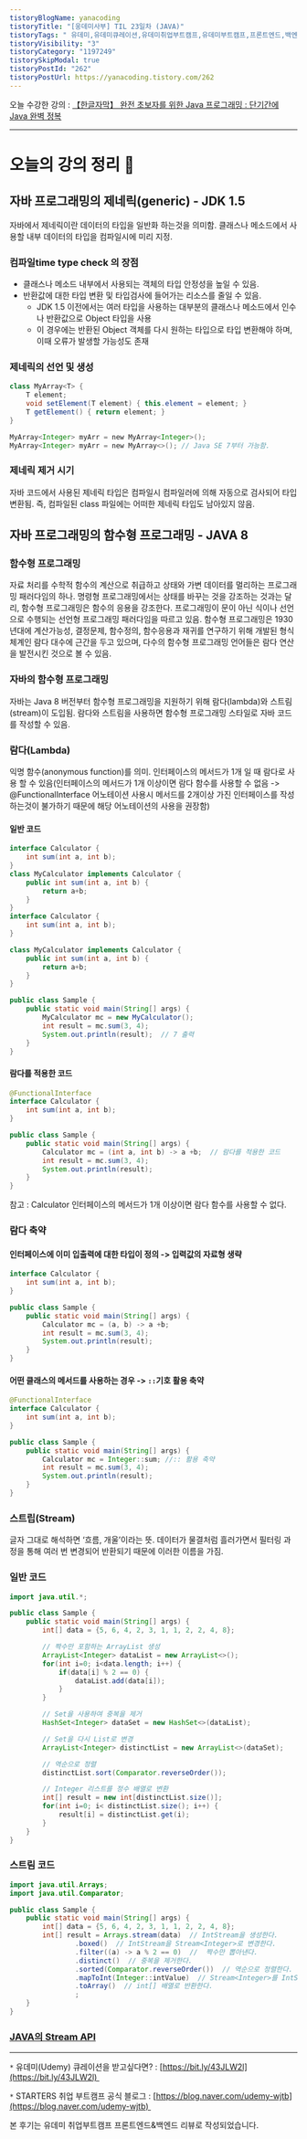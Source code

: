```yaml
---
tistoryBlogName: yanacoding
tistoryTitle: "[웅데미사부] TIL 23일차 (JAVA)"
tistoryTags: " 유데미,유데미큐레이션,유데미취업부트캠프,유데미부트캠프,프론트엔드,백엔드,개발부트캠프"
tistoryVisibility: "3"
tistoryCategory: "1197249"
tistorySkipModal: true
tistoryPostId: "262"
tistoryPostUrl: https://yanacoding.tistory.com/262
---
```

오늘 수강한 강의 : [【한글자막】 완전 초보자를 위한 Java 프로그래밍 : 단기간에 Java 완벽 정복](https://www.udemy.com/course/best-java-programming/)

---
# 오늘의 강의 정리 📗
## 자바 프로그래밍의 제네릭(generic) - JDK 1.5
자바에서 제네릭이란 데이터의 타입을 일반화 하는것을 의미함. 
클래스나 메소드에서 사용할 내부 데이터의 타입을 컴파일시에 미리 지정.

### 컴파일time type check 의 장점
- 클래스나 메소드 내부에서 사용되는 객체의 타입 안정성을 높일 수 있음.
- 반환값에 대한 타입 변환 및 타입검사에 들어가는 리소스를 줄일 수 있음.
	- JDK 1.5 이전에서는 여러 타입을 사용하는 대부분의 클래스나 메소드에서 인수나 반환값으로 Object 타입을 사용
	- 이 경우에는 반환된 Object 객체를 다시 원하는 타입으로 타입 변환해야 하며, 이때 오류가 발생할 가능성도 존재
### 제네릭의 선언 및 생성
```java
class MyArray<T> {
    T element;
    void setElement(T element) { this.element = element; }
    T getElement() { return element; }
}

MyArray<Integer> myArr = new MyArray<Integer>();
MyArray<Integer> myArr = new MyArray<>(); // Java SE 7부터 가능함.
```

### 제네릭 제거 시기
자바 코드에서 사용된 제네릭 타입은 컴파일시 컴파일러에 의해 자동으로 검사되어 타입 변환됨. 즉, 컴파일된 class 파일에는 어떠한 제네릭 타입도 남아있지 않음.

## 자바 프로그래밍의 함수형 프로그래밍 - JAVA 8
### 함수형 프로그래밍
자료 처리를 수학적 함수의 계산으로 취급하고 상태와 가변 데이터를 멀리하는 프로그래밍 패러다임의 하나.
명령형 프로그래밍에서는 상태를 바꾸는 것을 강조하는 것과는 달리, 함수형 프로그래밍은 함수의 응용을 강조한다. 프로그래밍이 문이 아닌 식이나 선언으로 수행되는 선언형 프로그래밍 패러다임을 따르고 있음. 함수형 프로그래밍은 1930년대에 계산가능성, 결정문제, 함수정의, 함수응용과 재귀를 연구하기 위해 개발된 형식체계인 람다 대수에 근간을 두고 있으며, 다수의 함수형 프로그래밍 언어들은 람다 연산을 발전시킨 것으로 볼 수 있음.
### 자바의 함수형 프로그래밍
자바는 Java 8 버전부터 함수형 프로그래밍을 지원하기 위해 람다(lambda)와 스트림(stream)이 도입됨. 람다와 스트림을 사용하면 함수형 프로그래밍 스타일로 자바 코드를 작성할 수 있음.

### 람다(Lambda)
익명 함수(anonymous function)를 의미. 인터페이스의 메서드가 1개 일 때 람다로 사용 할 수 있음(인터페이스의 메서드가 1개 이상이면 람다 함수를 사용할 수 없음 -> @FunctionalInterface 어노테이션 사용시 메서드를 2개이상 가진 인터페이스를 작성하는것이 불가하기 때문에 해당 어노테이션의 사용을 권장함)
#### 일반 코드
```java
interface Calculator {
    int sum(int a, int b);
}
class MyCalculator implements Calculator {
    public int sum(int a, int b) {
        return a+b;
    }
}
interface Calculator {
    int sum(int a, int b);
}

class MyCalculator implements Calculator {
    public int sum(int a, int b) {
        return a+b;
    }
}

public class Sample {
    public static void main(String[] args) {
        MyCalculator mc = new MyCalculator();
        int result = mc.sum(3, 4);
        System.out.println(result);  // 7 출력
    }
}
```
#### 람다를 적용한 코드
```java
@FunctionalInterface
interface Calculator {
    int sum(int a, int b);
}

public class Sample {
    public static void main(String[] args) {
        Calculator mc = (int a, int b) -> a +b;  // 람다를 적용한 코드
        int result = mc.sum(3, 4);
        System.out.println(result);
    }
}
```
참고 : Calculator 인터페이스의 메서드가 1개 이상이면 람다 함수를 사용할 수 없다.
### 람다 축약
#### 인터페이스에 이미 입출력에 대한 타입이 정의 -> 입력값의 자료형 생략
```java
interface Calculator {
    int sum(int a, int b);
}

public class Sample {
    public static void main(String[] args) {
        Calculator mc = (a, b) -> a +b;
        int result = mc.sum(3, 4);
        System.out.println(result);
    }
}
```
#### 어떤 클래스의 메서드를 사용하는 경우 -> `::`기호 활용 축약
```java
@FunctionalInterface
interface Calculator {
    int sum(int a, int b);
}

public class Sample {
    public static void main(String[] args) {
        Calculator mc = Integer::sum; //:: 활용 축약
        int result = mc.sum(3, 4);
        System.out.println(result);
    }
}
```

### 스트립(Stream)
글자 그대로 해석하면 ‘흐름, 개울’이라는 뜻. 데이터가 물결처럼 흘러가면서 필터링 과정을 통해 여러 번 변경되어 반환되기 때문에 이러한 이름을 가짐.
### 일반 코드
```java
import java.util.*;

public class Sample {
    public static void main(String[] args) {
        int[] data = {5, 6, 4, 2, 3, 1, 1, 2, 2, 4, 8};

        // 짝수만 포함하는 ArrayList 생성
        ArrayList<Integer> dataList = new ArrayList<>();
        for(int i=0; i<data.length; i++) {
            if(data[i] % 2 == 0) {
                dataList.add(data[i]);
            }
        }

        // Set을 사용하여 중복을 제거
        HashSet<Integer> dataSet = new HashSet<>(dataList);

        // Set을 다시 List로 변경
        ArrayList<Integer> distinctList = new ArrayList<>(dataSet);

        // 역순으로 정렬
        distinctList.sort(Comparator.reverseOrder());

        // Integer 리스트를 정수 배열로 변환
        int[] result = new int[distinctList.size()];
        for(int i=0; i< distinctList.size(); i++) {
            result[i] = distinctList.get(i);
        }
    }
}

```
### 스트림 코드
```java
import java.util.Arrays;
import java.util.Comparator;

public class Sample {
    public static void main(String[] args) {
        int[] data = {5, 6, 4, 2, 3, 1, 1, 2, 2, 4, 8};
        int[] result = Arrays.stream(data)  // IntStream을 생성한다.
                .boxed()  // IntStream을 Stream<Integer>로 변경한다.
                .filter((a) -> a % 2 == 0)  //  짝수만 뽑아낸다.
                .distinct()  // 중복을 제거한다.
                .sorted(Comparator.reverseOrder())  // 역순으로 정렬한다.
                .mapToInt(Integer::intValue)  // Stream<Integer>를 IntStream으로 변경한다.
                .toArray()  // int[] 배열로 반환한다.
                ;
    }
}

```
### [JAVA의 Stream API](https://yanacoding.tistory.com/entry/JAVA-Stream-API)

---
`*` 유데미(Udemy) 큐레이션을 받고싶다면? : [https://bit.ly/43JLW2l](https://bit.ly/43JLW2l) 

`*` STARTERS 취업 부트캠프 공식 블로그 : [https://blog.naver.com/udemy-wjtb](https://blog.naver.com/udemy-wjtb) 

본 후기는 유데미 취업부트캠프 프론트엔드&백엔드 리뷰로 작성되었습니다. 